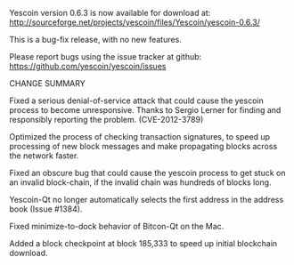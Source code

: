 Yescoin version 0.6.3 is now available for download at:
  http://sourceforge.net/projects/yescoin/files/Yescoin/yescoin-0.6.3/

This is a bug-fix release, with no new features.

Please report bugs using the issue tracker at github:
  https://github.com/yescoin/yescoin/issues

CHANGE SUMMARY

Fixed a serious denial-of-service attack that could cause the
yescoin process to become unresponsive. Thanks to Sergio Lerner
for finding and responsibly reporting the problem. (CVE-2012-3789)

Optimized the process of checking transaction signatures, to
speed up processing of new block messages and make propagating
blocks across the network faster.

Fixed an obscure bug that could cause the yescoin process to get
stuck on an invalid block-chain, if the invalid chain was
hundreds of blocks long.

Yescoin-Qt no longer automatically selects the first address
in the address book (Issue #1384).

Fixed minimize-to-dock behavior of Bitcon-Qt on the Mac.

Added a block checkpoint at block 185,333 to speed up initial
blockchain download.
